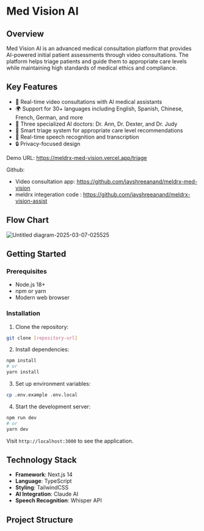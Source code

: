 # Med Vision AI 

## Overview

Med Vision AI is an advanced medical consultation platform that provides AI-powered initial patient assessments through video consultations. The platform helps triage patients and guide them to appropriate care levels while maintaining high standards of medical ethics and compliance.

## Key Features

- 🎥 Real-time video consultations with AI medical assistants
- 🌍 Support for 30+ languages including English, Spanish, Chinese, French, German, and more
- 🤖 Three specialized AI doctors: Dr. Ann, Dr. Dexter, and Dr. Judy
- 🏥 Smart triage system for appropriate care level recommendations
- 💬 Real-time speech recognition and transcription
- 🔒 Privacy-focused design

Demo URL: https://meldrx-med-vision.vercel.app/triage

Github:

- Video consultation app: https://github.com/jayshreeanand/meldrx-med-vision
- meldrx integeration code : https://github.com/jayshreeanand/meldrx-vision-assist 

## Flow Chart

![Untitled diagram-2025-03-07-025525](https://github.com/user-attachments/assets/ee2b6c8b-e4ce-478a-b0dd-9d90b182fe55)


## Getting Started

### Prerequisites

- Node.js 18+
- npm or yarn
- Modern web browser

### Installation

1. Clone the repository:

```bash
git clone [repository-url]
```

2. Install dependencies:

```bash
npm install
# or
yarn install
```

3. Set up environment variables:

```bash
cp .env.example .env.local
```

4. Start the development server:

```bash
npm run dev
# or
yarn dev
```

Visit `http://localhost:3000` to see the application.

## Technology Stack

- **Framework**: Next.js 14
- **Language**: TypeScript
- **Styling**: TailwindCSS
- **AI Integration**: Claude AI
- **Speech Recognition**: Whisper API

## Project Structure
